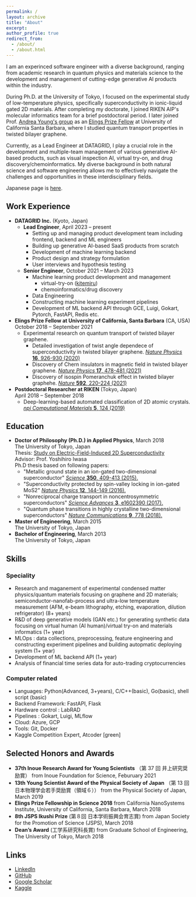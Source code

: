 ```yaml
---
permalink: /
layout: archive
title: "About"
excerpt:
author_profile: true
redirect_from:
  - /about/
  - /about.html
---
```


I am an experinced software engineer with a diverse background, ranging from academic research in quantum physics and materials science to the development and management of cutting-edge generative AI products within the industry.

During Ph.D. at the University of Tokyo, I focused on the experimental study of low-temperature physics, specifically superconductivity in ionic-liquid gated 2D materials. After completing my doctorate, I joined RIKEN AIP's molecular informatics team for a brief postdoctoral period. I later joined Prof. [Andrea Young's group](https://www.afylab.com/) as an [Elings Prize Fellow](https://www.cnsi.ucsb.edu/programs/elings-fellowships) at University of California Santa Barbara, where I studied quantum transport properties in twisted bilayer graphene.

Currently, as a Lead Engineer at DATAGRID, I play a crucial role in the development and multiple-team management of various generative AI-based products, such as visual inspection AI, virtual try-on, and drug discovery/chemoinformatics. My diverse background in both natural science and software engineering allows me to effectively navigate the challenges and opportunities in these interdisciplinary fields.

Japanese page is [here](https://principled-devourer-bf7.notion.site/About-me-b70c3be1eef944da8e2e578205ac263b).

## Work Experience

- **DATAGRID Inc.** (Kyoto, Japan)<br>
  - **Lead Engineer**, April 2023 – present
    - Setting up and managing product development team including frontend, backend and ML engineers
    - Building up generative AI-based SaaS products from scratch 
    - Development of machine learning backend
    - Product design and strategy formulation
    - User interviews and hypothesis testing
  - **Senior Engineer**, October 2021 – March 2023
    - Machine learning product development and management
      - virtual-try-on ([kitemiru](https://kitemiru.tech/))
      - chemoinformatics/drug discovery
    - Data Engineering
    - Constructing machine learning experiment pipelines
    - Development of ML backend API through GCE, Luigi, Gokart, Pytorch, FastAPI, Redis etc.
- **Elings Prize Fellow at University of California, Santa Barbara** (CA, USA)<br>
  October 2018 – September 2021
  - Experimental research on quantum transport of twisted bilayer graphene.
    - Detailed investigation of twist angle dependece of superconductivity in twisted bilayer graphene. [_Nature Physics_ **16**, 926-930 (2020)](https://www.nature.com/articles/s41567-020-0928-3)
    - Discovery of Chern insulators in magnetic field in twisted bilayer graphene. [_Nature Physics_ **17**, 478-481 (2021)](https://www.nature.com/articles/s41567-020-01129-4)
    - Discovery of isospin Pomeranchuk effect in twisted bilayer graphehe. [_Nature_ **592**, 220-224 (2021)](https://www.nature.com/articles/s41586-021-03409-2)
- **Postdoctoral Researcher at RIKEN** (Tokyo, Japan)<br>
  April 2018 – September 2018
  - Deep-learning-based automated classification of 2D atomic crystals. [_npj Computational Materials_ **5**, 124 (2019)](https://www.nature.com/articles/s41524-019-0262-4)

## Education

- **Doctor of Philosophy (Ph.D.) in Applied Physics**, March 2018<br>
  The University of Tokyo, Japan<br>
  Thesis: [Study on Electric-Field-Induced 2D Superconductivity](https://repository.dl.itc.u-tokyo.ac.jp/record/52951/files/A34770.pdf)<br>
  Advisor: Prof. Yoshihiro Iwasa<br>
  Ph.D thesis based on following papers:
  - "Metallic ground state in an ion-gated two-dimensional superconductor" [_Science_ **350**, 409-413 (2015).](https://science.sciencemag.org/content/350/6259/409)
  - "Superconductivity protected by spin-valley locking in ion-gated MoS2" [_Nature Physics_ **12**, 144-149 (2016).](https://www.nature.com/articles/nphys3580)
  - "Nonreciprocal charge transport in noncentrosymmetric superconductors" [_Science Advances_ **3**, e1602390 (2017).](https://advances.sciencemag.org/content/3/4/e1602390)
  - "Quantum phase transitions in highly crystalline two-dimensional superconductors" [_Nature Communications_ **9**, 778 (2018).](https://www.nature.com/articles/s41467-018-03275-z)
- **Master of Engineering**, March 2015<br>
  The University of Tokyo, Japan
  <br>
- **Bachelor of Engineering**, March 2013<br>
  The University of Tokyo, Japan

## Skills

### Speciality

- Research and maganement of experimental condensed matter physics/quantum materials focusing on graphene and 2D materials; semiconductor-nanofab-process and ultra-low temperature measurement (AFM, e-beam lithography, etching, evaporation, dilution refrigerator) (8+ years)
- R&D of deep generative models (GAN etc.) for generating synthetic data focusing on virtual human (AI human)/virtual try-on and materials informatics (1+ year)
- MLOps : data collections, preprocessing, feature engineering and constructing experiment pipelines and building autopmatic deploying system (1+ year)
- Development of ML backend API (1+ year)
- Analysis of financial time series data for auto-trading cryptocurrencies

### Computer related

- Languages: Python(Advanced, 3+years), C/C++(basic), Go(basic), shell script (basic)
- Backend Framework: FastAPI, Flask
- Hardware control : LabRAD
- Pipelines : Gokart, Luigi, MLflow
- Cloud: Azure, GCP
- Tools: Git, Docker
- Kaggle Competition Expert, Atcoder [green]

## Selected Honors and Awards

- **37th Inoue Research Award for Young Scientists** （第 37 回 井上研究奨励賞） from Inoue Foundation for Science, Feburuary 2021
- **13th Young Scientist Award of the Physical Society of Japan** （第 13 回 日本物理学会若手奨励賞（領域６）） from the Physical Society of Japan, March 2019
- **Elings Prize Fellowship in Science 2018**
  from California NanoSystems Institute, University of California, Santa Barbara, March 2018
- **8th JSPS Ikushi Prize** (第８回 日本学術振興会育志賞) from Japan Society for the Promotion of Science (JSPS), March 2018
- **Dean’s Award** (工学系研究科長賞) from Graduate School of Engineering, The University of Tokyo, March 2018

## Links

- [LinkedIn](https://www.linkedin.com/in/yu-saito-03080088/)
- [GitHub](https://github.com/yseeker)
- [Google Scholar](https://scholar.google.com/citations?hl=en&user=M3gyCrUAAAAJ)
- [Kaggle](https://www.kaggle.com/Yseeker)
